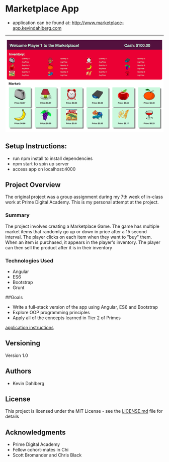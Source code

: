 # Marketplace App
* application can be found at: http://www.marketplace-app.kevindahlberg.com

---

![Image of Markteplace App](https://github.com/KevinDahlberg/marketplace-app/blob/master/marketplace-app.png)


## Setup Instructions:
  * run npm install to install dependencies
  * npm start to spin up server
  * access app on localhost:4000


## Project Overview
The original project was a group assignment during my 7th week of in-class work
at Prime Digital Academy.  This is my personal attempt at the project.


### Summary
The project involves creating a Marketplace Game.  The game has multiple market
items that randomly go up or down in price after a 15 second interval.  The player
clicks on each item when they want to "buy" them.  When an item is purchased, it
appears in the player's inventory.  The player can then sell the product after it
is in their inventory

### Technologies Used
* Angular
* ES6
* Bootstrap
* Grunt

##Goals
* Write a full-stack version of the app using Angular, ES6 and Bootstrap
* Explore OOP programming principles
* Apply all of the concepts learned in Tier 2 of Primes

[application instructions](https://github.com/KevinDahlberg/marketplace-app/blob/master/INSTRUCTIONS.md)

## Versioning

Version 1.0

## Authors

* Kevin Dahlberg

## License

This project is licensed under the MIT License - see the [LICENSE.md](LICENSE.md) file for details

## Acknowledgments

* Prime Digital Academy
* Fellow cohort-mates in Chi
* Scott Bromander and Chris Black

